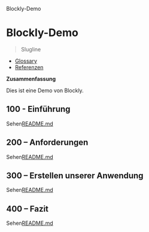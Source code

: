 Blockly-Demo

# Blockly-Demo

> Slugline

-   [Glossary](./GLOSSARY.md)
-   [Referenzen](./REFERENCES.md)

**Zusammenfassung**

Dies ist eine Demo von Blockly.

## 100 - Einführung

Sehen[README.md](./100/README.md)

## 200 – Anforderungen

Sehen[README.md](./200/README.md)

## 300 – Erstellen unserer Anwendung

Sehen[README.md](./300/README.md)

## 400 – Fazit

Sehen[README.md](./400/README.md)
